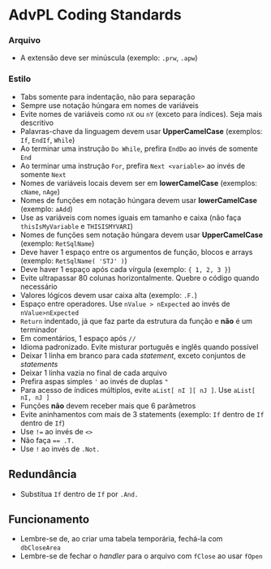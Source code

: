 # AdvPL Coding Standards

### Arquivo

- A extensão deve ser minúscula (exemplo: `.prw`, `.apw`)

### Estilo

- Tabs somente para indentação, não para separação
- Sempre use notação húngara em nomes de variáveis
- Evite nomes de variáveis como `nX` ou `nY` (exceto para índices). Seja mais descritivo
- Palavras-chave da linguagem devem usar **UpperCamelCase** (exemplos: `If`, `EndIf`, `While`)
- Ao terminar uma instrução `Do While`, prefira `EndDo` ao invés de somente `End`
- Ao terminar uma instrução `For`, prefira `Next <variable>` ao invés de somente `Next`
- Nomes de variáveis locais devem ser em **lowerCamelCase** (exemplos: `cName`, `nAge`)
- Nomes de funções em notação húngara devem usar **lowerCamelCase** (exemplo: `aAdd`)
- Use as variáveis com nomes iguais em tamanho e caixa (não faça `thisIsMyVariable` e `THISISMYVARI`)
- Nomes de funções sem notação húngara devem usar **UpperCamelCase** (exemplo: `RetSqlName`)
- Deve haver 1 espaço entre os argumentos de função, blocos e arrays (exemplo: `RetSqlName( 'STJ' )`)
- Deve haver 1 espaço após cada vírgula (exemplo: `{ 1, 2, 3 }`)
- Evite ultrapassar 80 colunas horizontalmente. Quebre o código quando necessário
- Valores lógicos devem usar caixa alta (exemplo: `.F.`)
- Espaço entre operadores. Use `nValue > nExpected` ao invés de `nValue>nExpected`
- `Return` indentado, já que faz parte da estrutura da função e **não** é um terminador
- Em comentários, 1 espaço após `//`
- Idioma padronizado. Evite misturar português e inglês quando possível
- Deixar 1 linha em branco para cada *statement*, exceto conjuntos de *statements*
- Deixar 1 linha vazia no final de cada arquivo
- Prefira aspas simples `'` ao invés de duplas `"`
- Para acesso de índices múltiplos, evite `aList[ nI ][ nJ ]`. Use `aList[ nI, nJ ]`
- Funções **não** devem receber mais que 6 parâmetros
- Evite aninhamentos com mais de 3 statements (exemplo: `If` dentro de `If` dentro de `If`)
- Use `!=` ao invés de `<>`
- Não faça `== .T.`
- Use `!` ao invés de `.Not.`

## Redundância

- Substitua `If` dentro de `If` por `.And.`

## Funcionamento

- Lembre-se de, ao criar uma tabela temporária, fechá-la com `dbCloseArea`
- Lembre-se de fechar o _handler_ para o arquivo com `fClose` ao usar `fOpen`
